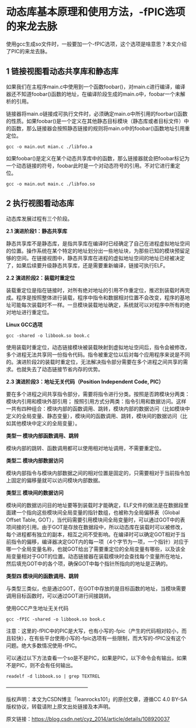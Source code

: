 # 动态库基本原理和使用方法，-fPIC选项的来龙去脉



使用gcc生成so文件时，一般要加一个-fPIC选项，这个选项是啥意思？本文介绍了PIC的来龙去脉。

## 1 链接视图看动态共享库和静态库 ##

如果我们在主程序main.c中使用到一个函数foobar()，对main.c进行编译，编译器还不知道foobar()函数的地址，在编译阶段生成的main.o中，foobar一个未解析的引用。

链接器将main.o链接成可执行文件时，必须确定main.o中所引用的foorbar()函数的性质。如果foobar()是一个定义在其他静态目标模块（静态库或者目标文件）中的函数，那么链接器会按照静态链接的规则将main.o中的foobar()函数地址引用重定位。

	gcc -o main.out mian.c ./libfoo.a

如果foobar()是定义在某个动态共享库中的函数，那么链接器就会把foobar标记为一个动态链接的符号，foobar此时是一个对动态符号的引用。不对它进行重定位。

	gcc -o main.out main.c ./libfoo.so

## 2 执行视图看动态库 ##

动态库发展过程有三个阶段。

**2.1 演进阶段1：静态共享库**

静态共享库不是静态库，是指共享库在编译时已经确定了自己在进程虚拟地址空间的位置。操作系统在某个特定的地址划分出一些地址块，为那些已知的模块预留足够的空间。在链接视图中，静态共享库在进程的虚拟地址空间的地址已经被决定了，如果后续要升级静态共享库，还是需要重新编译，链接可执行ELF。

**2.2 演进阶段2：装载时重定位**

装载重定位是指在链接时，对所有绝对地址的引用不作重定位，推迟到装载时再完成。程序是按照整体进行装载，程序中指令和数据相对位置不会改变，程序的基地址可能每次装载时不一样。一旦模块装载地址确定，系统就可以对程序中所有的绝对地址进行重定位。

**Linux GCC选项**

	gcc -shared -o libbook.so book.c

使用装载时重定位，动态链接模块被装载映射到虚拟地址空间后，指令会被修改，多个进程无法共享同一份指令代码。指令被重定位以后对每个应用程序来说是不同的。演进阶段2的装载时重定位，无法解决指令部分需要在多个进程之间共享的需求。也就失去了动态链接节省内存的优势。

**2.3 演进阶段3：地址无关代码（Position Independent Code, PIC）**

要在多个进程之间共享指令部分，需要将指令进行分类。按照是否跨模块分两类：模块内引用和模块外部引用； 按照引用方式分两类：指令引用和数据访问。这样一共有四种组合：模块内部的函数调用、跳转，模块内部的数据访问（比如模块中定义的全局变量、静态变量），模块间的函数调用、跳转，模块间的数据访问（比如其他模块中定义的全局变量）。

**类型一 模块内部函数调用、跳转**

模块内部的跳转、函数调用都可以使用相对地址调用，不需要重定位。

**类型二  模块内部数据访问**

模块内部指令与模块内部数据之间的相对位置是固定的，只需要相对于当前指令加上固定的偏移量就可以访问模块内部数据。

**类型三 模块间的数据访问**

模块间的数据访问目的地址要等到装载时才能确定，ELF文件的做法是在数据段里面建一个指向这些模块间全局变量的指针数组，也被称为全局偏移表（Global Offset Table, GOT），当代码需要引用模块间全局变量时，可以通过GOT中的表项间接的引用。由于GOT是存放在数据段中，所以动态库在装载时可以被修改，每个进程都有独立的副本，相互之间不受影响。在编译时可以确定GOT相对于当前指令的偏移，编译器决定GOT内的每一项（4个字节为一项，一个指针）对应于哪一个全局变量名称，也就GOT给出了需要重定位的全局变量有哪些，以及该全局变量相对于GOT的位置。动态链接器在装载模块时会查找每个变量所在地址，然后填充GOT中的各个项，确保GOT中每个指针所指向的地址是正确的。

**类型四 模块间的函数调用、跳转**

与类型三类似，也是通过GOT，在GOT中存放的是目标函数的地址，当模块需要调用目标函数时，可以通过GOT进行间接跳转。

使用GCC产生地址无关代码

	gcc -fPIC -shared -o libbook.so book.c

注意：这里的-fPIC中的PIC是大写，也有小写的-fpic（产生的代码相对较小，而且较快），在有些平台使用小写的-fpic选项有一些限制，而大写的-fPIC没有这个问题。绝大多数情况使用-fPIC。

可以通过以下方法查看一个so是不是PIC，如果是PIC，以下命令会有输出，如果不是PIC，则不会有任何输出。

	readelf -d libbook.so | grep TEXTREL

————————————————

版权声明：本文为CSDN博主「leanrocks101」的原创文章，遵循CC 4.0 BY-SA版权协议，转载请附上原文出处链接及本声明。

原文链接：https://blog.csdn.net/cyz_2014/article/details/108920037
